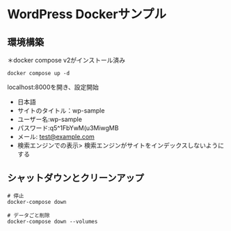 # WordPress Dockerサンプル

## 環境構築
＊docker compose v2がインストール済み
```
docker compose up -d
```

localhost:8000を開き、設定開始
- 日本語
- サイトのタイトル：wp-sample
- ユーザー名:wp-sample
- パスワード:q5^1FbYwM(u3MiwgMB
- メール: test@example.com
- 検索エンジンでの表示>  検索エンジンがサイトをインデックスしないようにする

## シャットダウンとクリーンアップ
```
# 停止
docker-compose down

# データごと削除
docker-compose down --volumes
```
